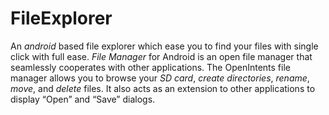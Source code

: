 # FileExplorer
 An *android* based file explorer which ease you to find your files with single click with full ease.
 *File Manager* for Android is an open file manager that seamlessly cooperates with other applications. 
 The OpenIntents file manager allows you to browse your *SD card*, *create directories*, *rename*, *move*, and *delete* files. 
 It also acts as an extension to other applications to display “Open” and “Save” dialogs.

